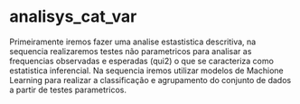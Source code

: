 # analisys_cat_var

Primeiramente iremos fazer uma analise estastistica descritiva, na sequencia realizaremos testes não parametricos para analisar as frequencias observadas e esperadas (qui2) o que se caracteriza como estatistica inferencial. 
Na sequencia iremos utilizar modelos de Machione Learning para realizar a classificação e agrupamento do conjunto de dados a partir de testes parametricos. 
